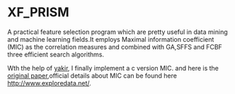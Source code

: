 XF_PRISM
========

A practical feature selection program which are pretty useful in data mining and machine learning fields.It employs Maximal information coefficient (MIC) as the correlation measures and combined with GA,SFFS and FCBF three efficient search algorithms.

Wth the help of [yakir](http://web.mit.edu/yakirr/www/), I finally implement a c version MIC. and here is the [original paper](http://science.sciencemag.org/content/334/6062/1518),official details about MIC can be found here http://www.exploredata.net/.
